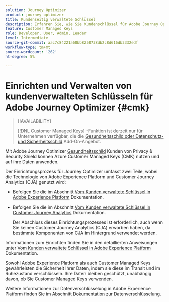 ```yaml
---
solution: Journey Optimizer
product: journey optimizer
title: Kundenseitig verwaltete Schlüssel
description: Erfahren Sie, wie Sie Kundenschlüssel für Adobe Journey Optimizer einrichten und verwalten.
feature: Customer Managed Keys
role: Developer, User, Admin, Leader
level: Intermediate
source-git-commit: aac7c84221a68bb8258738db2c8d616db3332edf
workflow-type: tm+mt
source-wordcount: '262'
ht-degree: 5%

---
```


# Einrichten und Verwalten von kundenverwalteten Schlüsseln für Adobe Journey Optimizer {#cmk}

>[!AVAILABILITY]
>
>[!DNL Customer Managed Keys] -Funktion ist derzeit nur für Unternehmen verfügbar, die die [Gesundheitsschild oder Datenschutz- und Sicherheitsschild](https://experienceleague.adobe.com/docs/events/customer-data-management-voices-recordings/governance/healthcare-shield.html) Add-On-Angebot.

Mit Adobe Journey Optimizer [Gesundheitsschild](https://www.adobe.com/trust/compliance/hipaa-ready.html) Kunden von Privacy &amp; Security Shield können Azure Customer Managed Keys (CMK) nutzen und auf ihre Daten anwenden.

Der Einrichtungsprozess für Journey Optimizer umfasst zwei Teile, wobei die Technologie von Adobe Experience Platform und Customer Journey Analytics (CJA) genutzt wird:

* Befolgen Sie die im Abschnitt [Vom Kunden verwaltete Schlüssel in Adobe Experience Platform](https://experienceleague.adobe.com/docs/experience-platform/landing/governance-privacy-security/customer-managed-keys.html?lang=de) Dokumentation.

* Befolgen Sie die im Abschnitt [Vom Kunden verwaltete Schlüssel in Customer Journey Analytics](https://experienceleague.adobe.com/docs/analytics-platform/using/cja-privacy/cmk.html) Dokumentation.

  Der Abschluss dieses Einrichtungsprozesses ist erforderlich, auch wenn Sie keinen Customer Journey Analytics (CJA) erworben haben, da bestimmte Komponenten von CJA im Hintergrund verwendet werden.

Informationen zum Einrichten finden Sie in den detaillierten Anweisungen unter [Vom Kunden verwaltete Schlüssel in Adobe Experience Platform](https://experienceleague.adobe.com/docs/experience-platform/landing/governance-privacy-security/encryption.html) Dokumentation.

Sowohl Adobe Experience Platform als auch Customer Managed Keys gewährleisten die Sicherheit Ihrer Daten, indem sie diese im Transit und im Ruhezustand verschlüsseln. Ihre Daten bleiben geschützt, unabhängig davon, ob Sie Customer Managed Keys verwenden.

Weitere Informationen zur Datenverschlüsselung in Adobe Experience Platform finden Sie im Abschnitt [Dokumentation](https://experienceleague.adobe.com/docs/experience-platform/landing/governance-privacy-security/encryption.html) zur Datenverschlüsselung.
